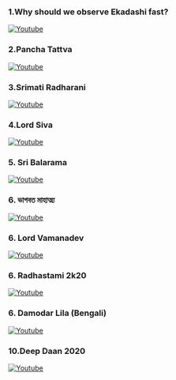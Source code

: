 ### 1.Why should we observe Ekadashi fast?
[![Youtube](https://img.youtube.com/vi/zCXg3yzgAgM/0.jpg)](https://www.youtube.com/watch?v=zCXg3yzgAgM)
### 2.Pancha Tattva
[![Youtube](https://img.youtube.com/vi/ctn7WQPysaM/0.jpg)](https://www.youtube.com/watch?v=ctn7WQPysaM) 
### 3.Srimati Radharani
[![Youtube](https://img.youtube.com/vi/c20eLV89KTE/0.jpg)](https://www.youtube.com/watch?v=c20eLV89KTE)  
### 4.Lord Siva 
[![Youtube](https://img.youtube.com/vi/psnqCL6B7dY/0.jpg)](https://www.youtube.com/watch?v=psnqCL6B7dY) 
### 5. Sri Balarama
[![Youtube](https://img.youtube.com/vi/CLmY3kprGE8/0.jpg)](https://www.youtube.com/watch?v=CLmY3kprGE8) 
### 6. ভাগবত মাহাত্ম্য
[![Youtube](https://img.youtube.com/vi/AFT6nIQ6byE/0.jpg)](https://www.youtube.com/watch?v=AFT6nIQ6byE) 
### 6. Lord Vamanadev
[![Youtube](https://img.youtube.com/vi/Q9yz3ksP620/0.jpg)](https://www.youtube.com/watch?v=Q9yz3ksP620) 
### 6. Radhastami 2k20
[![Youtube](https://img.youtube.com/vi/jXUcOzDVrWE/0.jpg)](https://www.youtube.com/watch?v=jXUcOzDVrWE) 
### 6. Damodar Lila (Bengali)
[![Youtube](https://img.youtube.com/vi/LHgJr0XwjmM/0.jpg)](https://www.youtube.com/watch?v=LHgJr0XwjmM) 
### 10.Deep Daan 2020
[![Youtube](https://img.youtube.com/vi/dhzh-mXKsXk/0.jpg)](https://www.youtube.com/watch?v=dhzh-mXKsXk)

